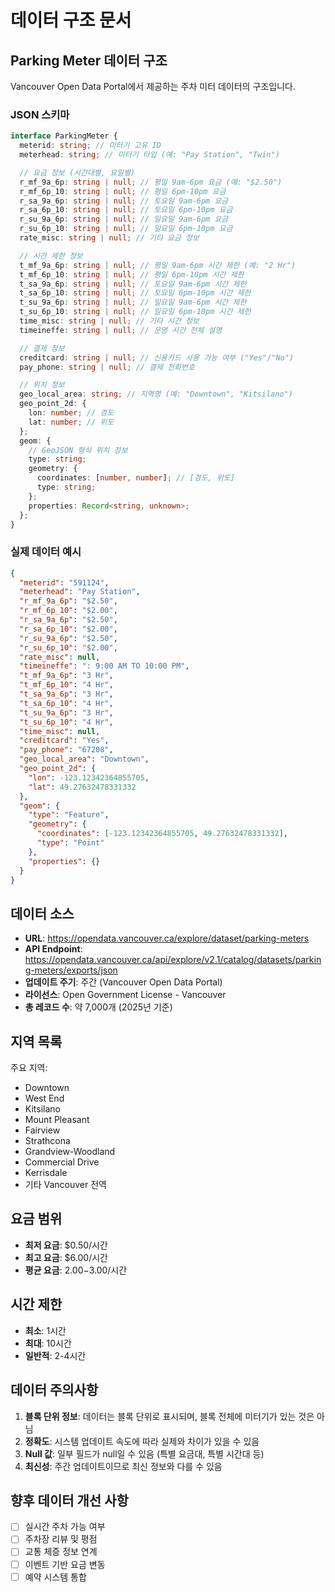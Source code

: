 # 데이터 구조 문서

## Parking Meter 데이터 구조

Vancouver Open Data Portal에서 제공하는 주차 미터 데이터의 구조입니다.

### JSON 스키마

```typescript
interface ParkingMeter {
  meterid: string; // 미터기 고유 ID
  meterhead: string; // 미터기 타입 (예: "Pay Station", "Twin")

  // 요금 정보 (시간대별, 요일별)
  r_mf_9a_6p: string | null; // 평일 9am-6pm 요금 (예: "$2.50")
  r_mf_6p_10: string | null; // 평일 6pm-10pm 요금
  r_sa_9a_6p: string | null; // 토요일 9am-6pm 요금
  r_sa_6p_10: string | null; // 토요일 6pm-10pm 요금
  r_su_9a_6p: string | null; // 일요일 9am-6pm 요금
  r_su_6p_10: string | null; // 일요일 6pm-10pm 요금
  rate_misc: string | null; // 기타 요금 정보

  // 시간 제한 정보
  t_mf_9a_6p: string | null; // 평일 9am-6pm 시간 제한 (예: "2 Hr")
  t_mf_6p_10: string | null; // 평일 6pm-10pm 시간 제한
  t_sa_9a_6p: string | null; // 토요일 9am-6pm 시간 제한
  t_sa_6p_10: string | null; // 토요일 6pm-10pm 시간 제한
  t_su_9a_6p: string | null; // 일요일 9am-6pm 시간 제한
  t_su_6p_10: string | null; // 일요일 6pm-10pm 시간 제한
  time_misc: string | null; // 기타 시간 정보
  timeineffe: string | null; // 운영 시간 전체 설명

  // 결제 정보
  creditcard: string | null; // 신용카드 사용 가능 여부 ("Yes"/"No")
  pay_phone: string | null; // 결제 전화번호

  // 위치 정보
  geo_local_area: string; // 지역명 (예: "Downtown", "Kitsilano")
  geo_point_2d: {
    lon: number; // 경도
    lat: number; // 위도
  };
  geom: {
    // GeoJSON 형식 위치 정보
    type: string;
    geometry: {
      coordinates: [number, number]; // [경도, 위도]
      type: string;
    };
    properties: Record<string, unknown>;
  };
}
```

### 실제 데이터 예시

```json
{
  "meterid": "591124",
  "meterhead": "Pay Station",
  "r_mf_9a_6p": "$2.50",
  "r_mf_6p_10": "$2.00",
  "r_sa_9a_6p": "$2.50",
  "r_sa_6p_10": "$2.00",
  "r_su_9a_6p": "$2.50",
  "r_su_6p_10": "$2.00",
  "rate_misc": null,
  "timeineffe": ": 9:00 AM TO 10:00 PM",
  "t_mf_9a_6p": "3 Hr",
  "t_mf_6p_10": "4 Hr",
  "t_sa_9a_6p": "3 Hr",
  "t_sa_6p_10": "4 Hr",
  "t_su_9a_6p": "3 Hr",
  "t_su_6p_10": "4 Hr",
  "time_misc": null,
  "creditcard": "Yes",
  "pay_phone": "67208",
  "geo_local_area": "Downtown",
  "geo_point_2d": {
    "lon": -123.12342364855705,
    "lat": 49.27632478331332
  },
  "geom": {
    "type": "Feature",
    "geometry": {
      "coordinates": [-123.12342364855705, 49.27632478331332],
      "type": "Point"
    },
    "properties": {}
  }
}
```

## 데이터 소스

- **URL**: https://opendata.vancouver.ca/explore/dataset/parking-meters
- **API Endpoint**: https://opendata.vancouver.ca/api/explore/v2.1/catalog/datasets/parking-meters/exports/json
- **업데이트 주기**: 주간 (Vancouver Open Data Portal)
- **라이선스**: Open Government License - Vancouver
- **총 레코드 수**: 약 7,000개 (2025년 기준)

## 지역 목록

주요 지역:

- Downtown
- West End
- Kitsilano
- Mount Pleasant
- Fairview
- Strathcona
- Grandview-Woodland
- Commercial Drive
- Kerrisdale
- 기타 Vancouver 전역

## 요금 범위

- **최저 요금**: $0.50/시간
- **최고 요금**: $6.00/시간
- **평균 요금**: $2.00-$3.00/시간

## 시간 제한

- **최소**: 1시간
- **최대**: 10시간
- **일반적**: 2-4시간

## 데이터 주의사항

1. **블록 단위 정보**: 데이터는 블록 단위로 표시되며, 블록 전체에 미터기가 있는 것은 아님
2. **정확도**: 시스템 업데이트 속도에 따라 실제와 차이가 있을 수 있음
3. **Null 값**: 일부 필드가 null일 수 있음 (특별 요금대, 특별 시간대 등)
4. **최신성**: 주간 업데이트이므로 최신 정보와 다를 수 있음

## 향후 데이터 개선 사항

- [ ] 실시간 주차 가능 여부
- [ ] 주차장 리뷰 및 평점
- [ ] 교통 체증 정보 연계
- [ ] 이벤트 기반 요금 변동
- [ ] 예약 시스템 통합
